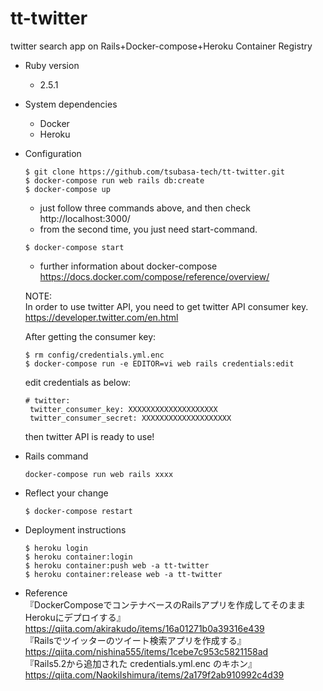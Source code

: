 # tt-twitter
twitter search app on Rails+Docker-compose+Heroku Container Registry

* Ruby version
  - 2.5.1

* System dependencies
  - Docker  
  - Heroku

* Configuration
  ```
  $ git clone https://github.com/tsubasa-tech/tt-twitter.git
  $ docker-compose run web rails db:create
  $ docker-compose up
  ```
  - just follow three commands above, and then check http://localhost:3000/
  - from the second time, you just need start-command.
  ```
  $ docker-compose start
  ```
  - further information about docker-compose  
  https://docs.docker.com/compose/reference/overview/
  
  NOTE:  
  In order to use twitter API, you need to get twitter API consumer key.  
  https://developer.twitter.com/en.html
  
  After getting the consumer key:
  ```
  $ rm config/credentials.yml.enc
  $ docker-compose run -e EDITOR=vi web rails credentials:edit
  ```
  edit credentials as below:
  ```
  # twitter:
   twitter_consumer_key: XXXXXXXXXXXXXXXXXXXX
   twitter_consumer_secret: XXXXXXXXXXXXXXXXXXXX
  ```
  then twitter API is ready to use!

* Rails command
  ```
  docker-compose run web rails xxxx
  ```

* Reflect your change
  ```
  $ docker-compose restart
  ```

* Deployment instructions
  ```
  $ heroku login
  $ heroku container:login
  $ heroku container:push web -a tt-twitter
  $ heroku container:release web -a tt-twitter
  ```

* Reference  
『DockerComposeでコンテナベースのRailsアプリを作成してそのままHerokuにデプロイする』  
https://qiita.com/akirakudo/items/16a01271b0a39316e439  
『Railsでツイッターのツイート検索アプリを作成する』  
https://qiita.com/nishina555/items/1cebe7c953c5821158ad  
『Rails5.2から追加された credentials.yml.enc のキホン』  
https://qiita.com/NaokiIshimura/items/2a179f2ab910992c4d39
